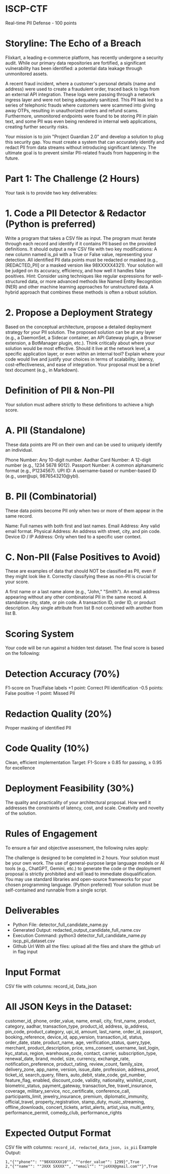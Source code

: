# ISCP-CTF
Real-time PII Defense - 100 points

# Storyline: The Echo of a Breach
Flixkart, a leading e-commerce platform, has recently undergone a security audit. While our primary data repositories are fortified, a significant vulnerability has been identified: a potential data leakage through unmonitored assets.

A recent fraud incident, where a customer's personal details (name and address) were used to create a fraudulent order, traced back to logs from an external API integration. These logs were passing through a network ingress layer and were not being adequately sanitized. This PII leak led to a series of telephonic frauds where customers were scammed into giving away OTPs, resulting in unauthorized orders and refund scams. Furthermore, unmonitored endpoints were found to be storing PII in plain text, and some PII was even being rendered in internal web applications, creating further security risks.

Your mission is to join "Project Guardian 2.0" and develop a solution to plug this security gap. You must create a system that can accurately identify and redact PII from data streams without introducing significant latency. The ultimate goal is to prevent similar PII-related frauds from happening in the future.

# Part 1: The Challenge (2 Hours)
Your task is to provide two key deliverables:

# 1. Code a PII Detector & Redactor (Python is preferred)
Write a program that takes a CSV file as input.
The program must iterate through each record and identify if it contains PII based on the provided definitions.
It should output a new CSV file with two key modifications:
A new column named is_pii with a True or False value, representing your detection.
All identified PII data points must be redacted or masked (e.g., [REDACTED_PII] or a masked version like 98XXXXX4321).
Your solution will be judged on its accuracy, efficiency, and how well it handles false positives.
Hint: Consider using techniques like regular expressions for well-structured data, or more advanced methods like Named Entity Recognition (NER) and other machine learning approaches for unstructured data. A hybrid approach that combines these methods is often a robust solution.

# 2. Propose a Deployment Strategy
Based on the conceptual architecture, propose a detailed deployment strategy for your PII solution.
The proposed solution can be at any layer (e.g., a DaemonSet, a Sidecar container, an API Gateway plugin, a Browser extension, a BotManager plugin, etc.).
Think critically about where your solution would be most effective. Should it live at the network level, a specific application layer, or even within an internal tool? Explain where your code would live and justify your choices in terms of scalability, latency, cost-effectiveness, and ease of integration.
Your proposal must be a brief text document (e.g., in Markdown).

# Definition of PII & Non-PII
Your solution must adhere strictly to these definitions to achieve a high score.

# A. PII (Standalone)
These data points are PII on their own and can be used to uniquely identify an individual.

Phone Number: Any 10-digit number.
Aadhar Card Number: A 12-digit number (e.g., 1234 5678 9012).
Passport Number: A common alphanumeric format (e.g., P1234567).
UPI ID: A username-based or number-based ID (e.g., user@upi, 9876543210@ybl).
# B. PII (Combinatorial)
These data points become PII only when two or more of them appear in the same record.

Name: Full names with both first and last names.
Email Address: Any valid email format.
Physical Address: An address with street, city, and pin code.
Device ID / IP Address: Only when tied to a specific user context.
# C. Non-PII (False Positives to Avoid)
These are examples of data that should NOT be classified as PII, even if they might look like it. Correctly classifying these as non-PII is crucial for your score.

A first name or a last name alone (e.g., "John," "Smith").
An email address appearing without any other combinatorial PII in the same record.
A standalone city, state, or pin code.
A transaction ID, order ID, or product description.
Any single attribute from list B not combined with another from list B.

# Scoring System
Your code will be run against a hidden test dataset. The final score is based on the following:

# Detection Accuracy (70%)
F1-score on True/False labels
+1 point: Correct PII identification
-0.5 points: False positive
-1 point: Missed PII
# Redaction Quality (20%)
Proper masking of identified PII
# Code Quality (10%)
Clean, efficient implementation
Target: F1-Score ≥ 0.85 for passing, ≥ 0.95 for excellence

# Deployment Feasibility (30%)
The quality and practicality of your architectural proposal.
How well it addresses the constraints of latency, cost, and scale.
Creativity and novelty of the solution.
# Rules of Engagement
To ensure a fair and objective assessment, the following rules apply:

The challenge is designed to be completed in 2 hours.
Your solution must be your own work. The use of general-purpose large language models or AI tools (e.g., ChatGPT, Gemini, etc.) to generate the code or the deployment proposal is strictly prohibited and will lead to immediate disqualification.
You may use standard libraries and open-source frameworks for your chosen programming language. (Python preferred)
Your solution must be self-contained and runnable from a single script.

# Deliverables
- Python File: detector_full_candidate_name.py
- Generated Output: redacted_output_candidate_full_name.csv
- Execution Command: python3 detector_full_candidate_name.py iscp_pii_dataset.csv
- Github Url With all the files: upload all the files and share the github url in flag input
# Input Format
CSV file with columns: record_id, Data_json
# All JSON Keys in the Dataset:
customer_id, phone, order_value, name, email, city, first_name, product, category, aadhar, transaction_type, product_id, address, ip_address, pin_code, product_category, upi_id, amount, last_name, order_id, passport, booking_reference, device_id, app_version, transaction_id, status, order_date, state, product_name, age, verification_status, query_type, merchant, product_description, price, sms_consent, username, last_login, kyc_status, region, warehouse_code, contact, carrier, subscription_type, renewal_date, brand, model, size, currency, exchange_rate, notification_preference, product_rating, review_count, family_size, delivery_zone, app_name, version, issue_date, profession, address_proof, ticket_id, search_query, filters, auto_debit, state_code, gst_number, feature_flag, enabled, discount_code, validity, nationality, wishlist_count, biometric_status, payment_gateway, transaction_fee, travel_insurance, coverage, military_service, ncc_certificate, conference_call, participants_limit, jewelry_insurance, premium, diplomatic_immunity, official_travel, property_registration, stamp_duty, music_streaming, offline_downloads, concert_tickets, artist_alerts, artist_visa, multi_entry, performance_permit, comedy_club, performance_rights

# Expected Output Format
CSV file with columns: `record_id, redacted_data_json, is_pii`
Example Output:
```record_id,redacted_data_json,is_pii
1,"{""phone"": ""98XXXXXX10"", ""order_value"": 1299}",True
2,"{""name"": ""JXXX SXXXX"", ""email"": ""joXXX@gmail.com""}",True
```
